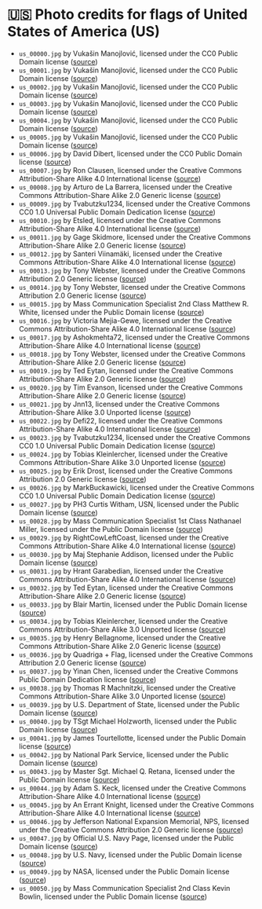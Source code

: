 # 🇺🇸 Photo credits for flags of United States of America (US)

  - `us_00000.jpg` by Vukašin Manojlović, licensed under the CC0 Public Domain license ([source](https://iamvukasin.github.com/flagwaver))
  - `us_00001.jpg` by Vukašin Manojlović, licensed under the CC0 Public Domain license ([source](https://iamvukasin.github.com/flagwaver))
  - `us_00002.jpg` by Vukašin Manojlović, licensed under the CC0 Public Domain license ([source](https://iamvukasin.github.com/flagwaver))
  - `us_00003.jpg` by Vukašin Manojlović, licensed under the CC0 Public Domain license ([source](https://iamvukasin.github.com/flagwaver))
  - `us_00004.jpg` by Vukašin Manojlović, licensed under the CC0 Public Domain license ([source](https://iamvukasin.github.com/flagwaver))
  - `us_00005.jpg` by Vukašin Manojlović, licensed under the CC0 Public Domain license ([source](https://iamvukasin.github.com/flagwaver))
  - `us_00006.jpg` by David Dibert, licensed under the CC0 Public Domain license ([source](https://pxhere.com/en/photo/1519577))
  - `us_00007.jpg` by Ron Clausen, licensed under the Creative Commons Attribution-Share Alike 4.0 International license ([source](https://commons.wikimedia.org/wiki/File:Backlit_USA_flag.jpg))
  - `us_00008.jpg` by Arturo de La Barrera, licensed under the Creative Commons Attribution-Share Alike 2.0 Generic license ([source](https://commons.wikimedia.org/wiki/File:Flags_of_Puerto_Rico_and_USA.jpg))
  - `us_00009.jpg` by Tvabutzku1234, licensed under the Creative Commons CC0 1.0 Universal Public Domain Dedication license ([source](https://commons.wikimedia.org/wiki/File:Flags_of_UK_and_USA.jpg))
  - `us_00010.jpg` by Etsled, licensed under the Creative Commons Attribution-Share Alike 4.0 International license ([source](https://commons.wikimedia.org/wiki/File:310357_usa-flag-usa_p.jpg))
  - `us_00011.jpg` by Gage Skidmore, licensed under the Creative Commons Attribution-Share Alike 2.0 Generic license ([source](https://commons.wikimedia.org/wiki/File:American_flag_(46437383911).jpg))
  - `us_00012.jpg` by Santeri Viinamäki, licensed under the Creative Commons Attribution-Share Alike 4.0 International license ([source](https://commons.wikimedia.org/wiki/File:Small_USA_flag.jpg))
  - `us_00013.jpg` by Tony Webster, licensed under the Creative Commons Attribution 2.0 Generic license ([source](https://commons.wikimedia.org/wiki/File:Arby%27s_Flag_-_American_Flag_(38792845985).jpg))
  - `us_00014.jpg` by Tony Webster, licensed under the Creative Commons Attribution 2.0 Generic license ([source](https://commons.wikimedia.org/wiki/File:Quadriga_%2B_Flag_(15188340283).jpg))
  - `us_00015.jpg` by Mass Communication Specialist 2nd Class Matthew R. White, licensed under the Public Domain license ([source](https://commons.wikimedia.org/wiki/File:US_Navy_110530-N-1251W-103_Service_members_unfurl_an_American_Flag_on_the_flight_deck_of_the_Intrepid_Sea,_Air_%5E_Space_Museum_during_a_Fleet_Week_N.jpg))
  - `us_00016.jpg` by Victoria Mejia-Gewe, licensed under the Creative Commons Attribution-Share Alike 4.0 International license ([source](https://commons.wikimedia.org/wiki/File:The_14_star_flag_at_Ft._McHenry.jpg))
  - `us_00017.jpg` by Ashokmehta72, licensed under the Creative Commons Attribution-Share Alike 4.0 International license ([source](https://commons.wikimedia.org/wiki/File:USA_Flags_1.jpg))
  - `us_00018.jpg` by Tony Webster, licensed under the Creative Commons Attribution-Share Alike 2.0 Generic license ([source](https://commons.wikimedia.org/wiki/File:Tattered_American_Flag_-_Lansing,_Iowa_(25249423722).jpg))
  - `us_00019.jpg` by Ted Eytan, licensed under the Creative Commons Attribution-Share Alike 2.0 Generic license ([source](https://commons.wikimedia.org/wiki/File:2017.07.02_Rainbow_and_US_Flags_Flying_Washington,_DC_USA_7206_(34831754624).jpg))
  - `us_00020.jpg` by Tim Evanson, licensed under the Creative Commons Attribution-Share Alike 2.0 Generic license ([source](https://commons.wikimedia.org/wiki/File:Flag_of_the_Blossom_-_Voyage_of_the_Blossom_(45899403142).jpg))
  - `us_00021.jpg` by Jnn13, licensed under the Creative Commons Attribution-Share Alike 3.0 Unported license ([source](https://commons.wikimedia.org/wiki/File:US_Flag_Backlit.jpg))
  - `us_00022.jpg` by Defi22, licensed under the Creative Commons Attribution-Share Alike 4.0 International license ([source](https://commons.wikimedia.org/wiki/File:USA_Flag_at_Sunet.jpg))
  - `us_00023.jpg` by Tvabutzku1234, licensed under the Creative Commons CC0 1.0 Universal Public Domain Dedication license ([source](https://commons.wikimedia.org/wiki/File:Flags_USA_and_Germany.jpg))
  - `us_00024.jpg` by Tobias Kleinlercher, licensed under the Creative Commons Attribution-Share Alike 3.0 Unported license ([source](https://commons.wikimedia.org/wiki/File:National_flag_of_the_United_States_at_Alcatraz_Island(TK5).JPG))
  - `us_00025.jpg` by Erik Drost, licensed under the Creative Commons Attribution 2.0 Generic license ([source](https://commons.wikimedia.org/wiki/File:Cleveland_Browns_Stadium_American_Flag.jpg))
  - `us_00026.jpg` by MarkBuckawicki, licensed under the Creative Commons CC0 1.0 Universal Public Domain Dedication license ([source](https://commons.wikimedia.org/wiki/File:US_flag_at_half_staff_.jpg))
  - `us_00027.jpg` by PH3 Curtis Witham, USN, licensed under the Public Domain license ([source](https://commons.wikimedia.org/wiki/File:USS_John_King_(DDG-3)_below_US_flag_in_1989.JPEG))
  - `us_00028.jpg` by Mass Communication Specialist 1st Class Nathanael Miller, licensed under the Public Domain license ([source](https://commons.wikimedia.org/wiki/File:US_Navy_110216-N-7293M-462_The_holiday_flag_is_raised_aboard_the_guided-missile_cruiser_USS_Leyte_Gulf_(CG_55)_as_the_ship_participates_in_a_combin.jpg))
  - `us_00029.jpg` by RightCowLeftCoast, licensed under the Creative Commons Attribution-Share Alike 4.0 International license ([source](https://commons.wikimedia.org/wiki/File:US_PI_flags.jpg))
  - `us_00030.jpg` by Maj Stephanie Addison, licensed under the Public Domain license ([source](https://commons.wikimedia.org/wiki/File:U.S._and_Israeli_flags_are_flown_in_preparation_for_a_media_event_during_Austere_Challenge_2012_in_Israel_121024-F-SM325-002.jpg))
  - `us_00031.jpg` by Hrant Garabedian, licensed under the Creative Commons Attribution-Share Alike 4.0 International license ([source](https://commons.wikimedia.org/wiki/File:North_Carolina_State_Capitol_with_Flag_of_the_United_States.jpg))
  - `us_00032.jpg` by Ted Eytan, licensed under the Creative Commons Attribution-Share Alike 2.0 Generic license ([source](https://commons.wikimedia.org/wiki/File:2017.07.02_Rainbow_and_US_Flags_Flying_Washington,_DC_USA_7197_(35542371971).jpg))
  - `us_00033.jpg` by Blair Martin, licensed under the Public Domain license ([source](https://commons.wikimedia.org/wiki/File:US_Navy_080819-N-7974M-004_Sailors_fold_an_American_flag_during_a_scattering_of_ashes_ceremony_for_89-year-old_Pearl_Harbor_survivor,_Major_Edward_Wheeler.jpg))
  - `us_00034.jpg` by Tobias Kleinlercher, licensed under the Creative Commons Attribution-Share Alike 3.0 Unported license ([source](https://commons.wikimedia.org/wiki/File:Californian_and_USA_flag_in_California_Street,_San_Francisco.JPG))
  - `us_00035.jpg` by Henry Bellagnome, licensed under the Creative Commons Attribution-Share Alike 2.0 Generic license ([source](https://commons.wikimedia.org/wiki/File:2017_Flag_Day_Parade;_Troy,_NY_(35508502636).jpg))
  - `us_00036.jpg` by Quadriga + Flag, licensed under the Creative Commons Attribution 2.0 Generic license ([source](https://commons.wikimedia.org/wiki/File:Quadriga_%2B_Flag_(15622600617).jpg))
  - `us_00037.jpg` by Yinan Chen, licensed under the Creative Commons Public Domain Dedication license ([source](https://commons.wikimedia.org/wiki/File:Gfp-american-flag.jpg))
  - `us_00038.jpg` by Thomas R Machnitzki, licensed under the Creative Commons Attribution-Share Alike 3.0 Unported license ([source](https://commons.wikimedia.org/wiki/File:West_TN_State_Veterans_Cemetery_Memphis_TN_Entrance_US_Flag.jpg))
  - `us_00039.jpg` by U.S. Department of State, licensed under the Public Domain license ([source](https://commons.wikimedia.org/wiki/File:American_Youth_Hold_an_American_Flag.jpg))
  - `us_00040.jpg` by TSgt Michael Holzworth, licensed under the Public Domain license ([source](https://commons.wikimedia.org/wiki/File:The_U.S._flag_is_at_half-mast_at_Atterbury_circle_at_Joint_Base_Pearl_Harbor-Hickam,_Hawaii,_Jan._11,_2012,_during_the_memorial_for_Army_Capt._Wilfred_%22Fred%22_Toczko_before_his_burial_at_the_Hawaii_State_Veterans_120111-F-MQ656-004.jpg))
  - `us_00041.jpg` by James Tourtellotte, licensed under the Public Domain license ([source](https://commons.wikimedia.org/wiki/File:6_World_Trade_Center_Second_American_flag.jpg))
  - `us_00042.jpg` by National Park Service, licensed under the Public Domain license ([source](https://commons.wikimedia.org/wiki/File:USS_Arizona_memorial_flag_at_half_staff.jpg))
  - `us_00043.jpg` by Master Sgt. Michael Q. Retana, licensed under the Public Domain license ([source](https://commons.wikimedia.org/wiki/File:US_Navy_090615-M-8213R-039_A_Beninese_flag_is_flown_beside_a_U.S._flag_during_exercise_Shared_Accord._The_exercise_is_a_combined_U.S._and_Benin_military_exercise_designed_to_improve_procedures_between_the_two_nations.jpg))
  - `us_00044.jpg` by Adam S. Keck, licensed under the Creative Commons Attribution-Share Alike 4.0 International license ([source](https://commons.wikimedia.org/wiki/File:USA_and_POW_MIA_flags_At_Sunset.jpg))
  - `us_00045.jpg` by An Errant Knight, licensed under the Creative Commons Attribution-Share Alike 4.0 International license ([source](https://commons.wikimedia.org/wiki/File:Macey%27s_United_States_flag,_Provo,_Utah,_Aug_16.jpg))
  - `us_00046.jpg` by Jefferson National Expansion Memorial, NPS, licensed under the Creative Commons Attribution 2.0 Generic license ([source](https://commons.wikimedia.org/wiki/File:Garrison_Flag_1_(5244769138).jpg))
  - `us_00047.jpg` by Official U.S. Navy Page, licensed under the Public Domain license ([source](https://commons.wikimedia.org/wiki/File:Sailors_lower_the_American_flag_aboard_USS_Forrest_Sherman._(8515023299).jpg))
  - `us_00048.jpg` by U.S. Navy, licensed under the Public Domain license ([source](https://commons.wikimedia.org/wiki/File:US_Navy_020815-D-2987S-185_Raising_Pentagon_flags_for_future_use_at_military_installations.jpg))
  - `us_00049.jpg` by NASA, licensed under the Public Domain license ([source](https://commons.wikimedia.org/wiki/File:Flag-140d4507.jpg))
  - `us_00050.jpg` by Mass Communication Specialist 2nd Class Kevin Bowlin, licensed under the Public Domain license ([source](https://commons.wikimedia.org/wiki/File:US_Navy_071215-N-8237B-003_The_American_Flag_and_pennants_fly_above_Sailors_and_Marines_as_they_form_up_on_the_flight_deck.jpg))
